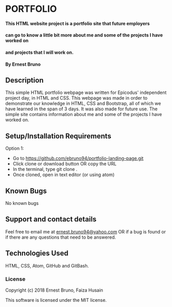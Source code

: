 # PORTFOLIO

#### This HTML website project is a portfolio site that future employers
#### can go to know a little bit more about me and some of the projects I have worked on
#### and projects that I will work on.

#### By Ernest Bruno

## Description

This simple HTML portfolio webpage was written for Epicodus' independent project day, in HTML and CSS. This webpage was made in order to demonstrate our knowledge in HTML, CSS and Bootstrap, all of which we have learned in the span of 3 days. It was also made for future use. The simple site contains information about me and some of the projects I have worked on.

## Setup/Installation Requirements

Option 1:
* Go to https://github.com/ebruno94/portfolio-landing-page.git
* Click clone or download button OR copy the URL
* In the terminal, type git clone <URL>.
* Once cloned, open in text editor (or using atom)

## Known Bugs

No known bugs

## Support and contact details

Feel free to email me at ernest.bruno94@yahoo.com OR
if a bug is found or if there are any
questions that need to be answered.

## Technologies Used

HTML, CSS, Atom, GitHub and GitBash.

### License

Copyright (c) 2018 Ernest Bruno, Faiza Husain

This software is licensed under the MIT license.
